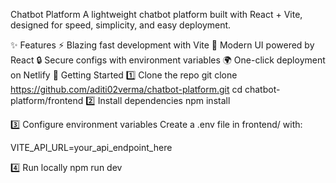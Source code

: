 Chatbot Platform
A lightweight chatbot platform built with React + Vite, designed for speed, simplicity, and easy deployment.

✨ Features
⚡ Blazing fast development with Vite
🎨 Modern UI powered by React
🔒 Secure configs with environment variables
🌍 One-click deployment on Netlify
🚀 Getting Started
1️⃣ Clone the repo
git clone https://github.com/aditi02verma/chatbot-platform.git
cd chatbot-platform/frontend
2️⃣ Install dependencies
npm install

3️⃣ Configure environment variables
Create a .env file in frontend/ with:

VITE_API_URL=your_api_endpoint_here

4️⃣ Run locally
npm run dev

